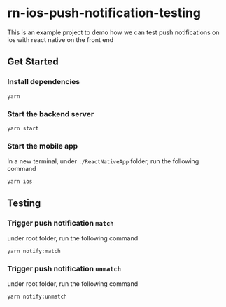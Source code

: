 # rn-ios-push-notification-testing

This is an example project to demo how we can test push notifications on ios with react native on the front end

## Get Started
### Install dependencies

```
yarn
```

### Start the backend server

```
yarn start
```

### Start the mobile app

In a new terminal, under `./ReactNativeApp` folder, run the following command

```
yarn ios
```

## Testing

### Trigger push notification `match`

under root folder, run the following command

```
yarn notify:match
```


### Trigger push notification `unmatch`

under root folder, run the following command

```
yarn notify:unmatch
```
